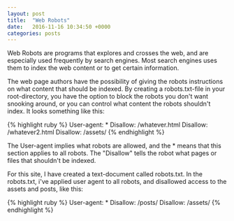 ```yaml
---
layout: post
title:  "Web Robots"
date:   2016-11-16 10:34:50 +0000
categories: posts
---
```

Web Robots are programs that explores and crosses the web, and are especially used frequently by search engines. Most 
search engines uses them to index the web content or to get certain information.<!--more-->

The web page authors have the possibility of giving the robots instructions on what content that should be indexed. 
By creating a robots.txt-file in your root-directory, you have the option to block the robots you don't want snooking around, or 
you can control what content the robots shouldn't index. It looks something like this:

{% highlight ruby %}
User-agent: *
Disallow: /whatever.html
Disallow: /whatever2.html
Disallow: /assets/
{% endhighlight %}

The User-agent implies what robots are allowed, and the * means that this section applies to all robots. The "Disallow" tells 
the robot what pages or files that shouldn't be indexed.

For this site, I have created a text-document called robots.txt. In the robots.txt, i've applied user agent to all robots, and 
disallowed access to the assets and posts, like this:

{% highlight ruby %}
User-agent: *
Disallow: /posts/
Disallow: /assets/
{% endhighlight %}